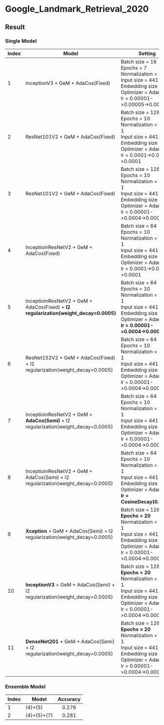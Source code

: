# Google_Landmark_Retrieval_2020

## Result
### Single Model
|Index|Model|Setting|Accuracy|
|-----|-----|-------|:--------:|
|1|InceptionV3 + GeM + AdaCos(Fixed)|Batch size = 16<br>Epochs = 7 <br>Normalization = 0 ~ 1<br>Input size = 441 x 441<br>Embedding size = 512<br>Optimizer = Adam<br>lr = 0.00001->0.00005->0.00001|0.222|
|2|ResNet101V2 + GeM + AdaCos(Fixed)|Batch size = 128<br>Epochs = 10 <br>Normalization = -1 ~ 1<br>Input size = 441 x 441<br>Embedding size = 512<br>Optimizer = Adam<br>lr = 0.0001->0.004->0.0001|0.222|
|3|ResNet101V2 + GeM + AdaCos(Fixed)|Batch size = 128<br>Epochs = 10 <br>Normalization = -1 ~ 1<br>Input size = 441 x 441<br>Embedding size = 512<br>Optimizer = Adam<br>lr = 0.00001->0.0004->0.00001|0.243|
|4|InceptioinResNetV2 + GeM + AdaCos(Fixed)|Batch size = 64<br>Epochs = 10 <br>Normalization = -1 ~ 1<br>Input size = 441 x 441<br>Embedding size = 512<br>Optimizer = Adam<br>lr = 0.0001->0.004->0.0001|0.261|
|5|InceptioinResNetV2 + GeM + AdaCos(Fixed) + **l2 regularization(weight_decay=0.0005)**|Batch size = 64<br>Epochs = 10 <br>Normalization = -1 ~ 1<br>Input size = 441 x 441<br>Embedding size = 512<br>Optimizer = Adam<br>**lr = 0.00001->0.0004->0.00001**|0.261|
|6|ResNet152V2 + GeM + AdaCos(Fixed) + l2 regularization(weight_decay=0.0005)|Batch size = 64<br>Epochs = 10 <br>Normalization = -1 ~ 1<br>Input size = 441 x 441<br>Embedding size = 512<br>Optimizer = Adam<br>lr = 0.00001->0.0004->0.00001|0.212<br>after finntune:0.245|
|7|InceptioinResNetV2 + GeM + **AdaCos(Semi)** + l2 regularization(weight_decay=0.0005)|Batch size = 64<br>Epochs = 10 <br>Normalization = -1 ~ 1<br>Input size = 441 x 441<br>Embedding size = 512<br>Optimizer = Adam<br>lr = 0.00001->0.0004->0.00001|0.254|
|8|InceptioinResNetV2 + GeM + AdaCos(Semi) + l2 regularization(weight_decay=0.0005)|Batch size = 64<br>Epochs = 10 <br>Normalization = -1 ~ 1<br>Input size = 441 x 441<br>Embedding size = 512<br>Optimizer = Adam<br>**lr = CosineDecay(0.0001)**|training...<br>(train-resnext)|
|9|**Xception** + GeM + AdaCos(Semi) + l2 regularization(weight_decay=0.0005)|Batch size = 128<br>**Epochs = 20** <br>Normalization = -1 ~ 1<br>Input size = 441 x 441<br>Embedding size = 512<br>Optimizer = Adam<br>lr = 0.00001->0.0004->0.00001|submit|
|10|**InceptionV3** + GeM + AdaCos(Semi) + l2 regularization(weight_decay=0.0005)|Batch size = 128<br>**Epochs = 20** <br>Normalization = -1 ~ 1<br>Input size = 441 x 441<br>Embedding size = 512<br>Optimizer = Adam<br>lr = 0.00001->0.0004->0.00001|submit|
|11|**DenseNet201** + GeM + AdaCos(Semi) + l2 regularization(weight_decay=0.0005)|Batch size = 128<br>**Epochs = 20** <br>Normalization = -1 ~ 1<br>Input size = 441 x 441<br>Embedding size = 512<br>Optimizer = Adam<br>lr = 0.00001->0.0004->0.00001|training...<br>(train-adacos-test)|

### Ensemble Model
|Index|Model|Accuracy|
|-----|-----|:--------:|
|1|(4)+(5)|0.276|
|2|(4)+(5)+(7)|0.281|